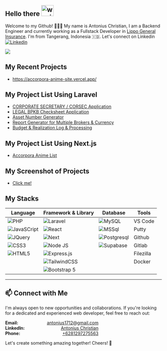 [linkedin]: https://www.linkedin.com/in/antonius-christian/
[Lippo General Insurance]: https://www.lgi.co.id/

## Hello there <img src="https://raw.githubusercontent.com/MartinHeinz/MartinHeinz/master/wave.gif" alt="waving gif" width="40" height="35" />

Welcome to my Github! 👩🏻‍💻 My name is Antonius Christian, I am a Backend Engineer and currently working as a Fullstack Developer in [Lippo General Insurance]. I'm from Tangerang, Indonesia 🇮🇩. Let's connect on Linkedin [<img alt="Linkedin" src="https://img.shields.io/badge/linkedin-blue?style=social&logo=linkedin">][linkedin]

<img src="https://api.visitorbadge.io/api/visitors?path=https%3A%2F%2Fgithub.com%2FAntonius1712&label=MY%20VISITORS&labelColor=%23555555&countColor=%23F0B354" />

## My Recent Projects
- https://accorpora-anime-site.vercel.app/

## My Project List Using Laravel
- <a href="https://github.com/Antonius1712/CORSEC" target="_blank"> CORPORATE SECRETARY / CORSEC Application </a>
- <a href="https://github.com/Antonius1712/LEGAL" target="_blank"> LEGAL BPKB Checksheet Application </a>
- <a href="https://github.com/Antonius1712/asset-number-generator" target="_blank"> Asset Number Generator </a>
- <a href="https://github.com/Antonius1712/multi-broker-and-currency-report" target="_blank"> Report Generator for Multiple Brokers & Currency </a>
- <a href="https://github.com/Antonius1712/RMFEE" target="_blank"> Budget & Realization Log & Processing </a>

## My Project List Using Next.js
- <a href="https://github.com/Antonius1712/accorpora-anime-site"> Accorpora Anime List </a>

## My Screenshot of Projects
- <a href="https://github.com/Antonius1712/docs-screenshots"> Click me! </a>

## My Stacks

| Language | Framework & Library | Database | Tools |
|-|-|-|-|
|![PHP](https://img.shields.io/badge/php-FF2D20?style=for-the-badge&logo=php&logoColor=white) |![Laravel](https://img.shields.io/badge/Laravel-FF2D20?style=for-the-badge&logo=laravel&logoColor=white) |![MySQL](https://img.shields.io/badge/-MySQL-4479A1?style=flat-square&logo=mysql&labelColor=4479A1&logoColor=FFF) | VS Code
|![JavaSCript](https://shields.io/badge/JavaScript-F7DF1E?logo=JavaScript&logoColor=000&style=flat-square) |![React](https://img.shields.io/badge/-ReactJs-61DAFB?logo=react&logoColor=white&style=for-the-badge) |![MSSql](https://img.shields.io/badge/Microsoft_SQL_Server-CC2927) | Putty
|![JQuery](https://img.shields.io/badge/jQuery-0769AD?style=for-the-badge&logo=jquery&logoColor=white) |![Next](https://img.shields.io/badge/next.js-000000?style=for-the-badge&logo=nextdotjs&logoColor=white)|![Postgresql](https://img.shields.io/badge/postgresql-4169e1?style=for-the-badge&logo=postgresql&logoColor=white)|Github
|![CSS3](https://img.shields.io/badge/css3-%231572B6.svg?style=for-the-badge&logo=css3&logoColor=white) |![Node JS](https://img.shields.io/badge/node.js-6DA55F?style=for-the-badge&logo=node.js&logoColor=white)|![Supabase](https://shields.io/badge/supabase-black?logo=supabase&style=for-the-badge)|Gitlab
|![HTML5](https://img.shields.io/badge/html5-%23E34F26.svg?style=for-the-badge&logo=html5&logoColor=white) |![Express.js](https://img.shields.io/badge/express.js-%23404d59.svg?style=for-the-badge&logo=express&logoColor=%2361DAFB)||Filezilla
||![TailwindCSS](https://img.shields.io/badge/tailwindcss-%2338B2AC.svg?style=for-the-badge&logo=tailwind-css&logoColor=white)||Docker
||![Bootstrap 5](https://img.shields.io/badge/Bootstrap-5-blueviolet)

---

<!-- ## 🪄 GitHub Stats

[<img alt="antonius1712's GitHub Stats" src="https://github-readme-stats.vercel.app/api?username=antonius1712&count_private=true&show_icons=true&theme=tokyonight">](#)
  

## 🧩 Most Used Languages
  
[<img alt="antonius1712's Most Used Languages" src="https://github-readme-stats.vercel.app/api/top-langs/?username=antonius1712&count_private=true&layout=compact">](#) -->

## 📫 Connect with Me
I'm always open to new opportunities and collaborations. If you're looking for a dedicated and experienced web developer, feel free to reach out:

<div style="display: flex; flex-direction: column; max-width: 300px;">
  <div style="display: flex; justify-content: space-between;">
    <strong>Email:</strong>
    <a href="mailto:antonius1712@gmail.com">antonius1712@gmail.com</a>
  </div>
  <div style="display: flex; justify-content: space-between;">
    <strong>LinkedIn:</strong>
    <a href="https://www.linkedin.com/in/antonius-christian/">Antonius Christian</a>
  </div>
  <div style="display: flex; justify-content: space-between;">
    <strong>Phone:</strong>
    <a href="https://wa.me/+6281297275563"> +6281297275563 </a>
  </div>
</div>

<p>Let's create something amazing together! Cheers! 🥂</p>

<!-- I'd love to collaborate and connect with you! If you are looking for a dedicated and skilled web developer, please email me at antonius1712@gmail.com. <br/>
Don't hesitate to reach out. Cheers🥂 -->
